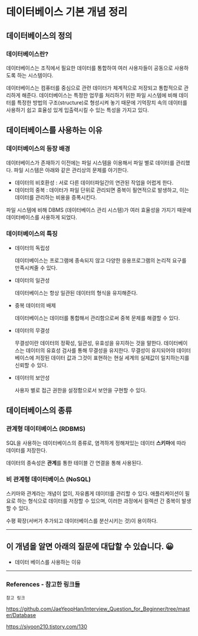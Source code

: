 # 데이터베이스 기본 개념 정리

## 데이터베이스의 정의

### 데이터베이스란?

데이터베이스는 조직에서 필요한 데이터를 통합하여 여러 사용자들이 공동으로 사용하도록 하는 시스템이다.

데이터베이스는 컴퓨터를 중심으로 관련 데이터가 체계적으로 저장되고 통합적으로 관리하게 해준다. 데이터베이스는 특정한 업무를 처리하기 위한 파일 시스템에 비해 데이터를 특정한 방법의 구조(structure)로 형성시켜 놓기 때문에 기억장치 속의 데이터를 사용하기 쉽고 효율성 있게 입출력시킬 수 있는 특성을 가지고 있다.

## 데이터베이스를 사용하는 이유

### 데이터베이스의 등장 배경

데이터베이스가 존재하기 이전에는 파일 시스템을 이용해서 파일 별로 데이터를 관리했다. 파일 시스템은 아래와 같은 관리상의 문제를 야기한다.

- 데이터의 비호환성 : 서로 다른 데이터파일간의 연관된 작업을 어렵게 한다.
- 데이터의 중복 : 데이터가 파일 단위로 관리되면 중복이 필연적으로 발생하고, 이는 데이터를 관리하는 비용을 증폭시킨다.

파일 시스템에 비해 DBMS (데이터베이스 관리 시스템)가 여러 효율성을 가지기 때문에 데이터베이스를 사용하게 되었다.

### 데이터베이스의 특징

- 데이터의 독립성

  데이터베이스는 프로그램에 종속되지 않고 다양한 응용프로그램의 논리적 요구를 만족시켜줄 수 있다.

- 데이터의 일관성

  데이터베이스는 항상 일관된 데이터의 형식을 유지해준다.

- 중복 데이터의 배제

  데이터베이스는 데이터를 통합해서 관리함으로써 중복 문제를 해결할 수 있다.

- 데이터의 무결성

  무결성이란 데이터의 정확성, 일관성, 유효성을 유지하는 것을 말한다. 데이터베이스는 데이터의 유효성 검사를 통해 무결성을 유지한다. 무결성이 유지되어야 데이터베이스에 저장된 데이터 값과 그것이 표현하는 현실 세계의 실제값이 일치하는지를 신뢰할 수 있다.
  
- 데이터의 보안성

  사용자 별로 접근 권한을 설정함으로서 보안을 구현할 수 있다.

## 데이터베이스의 종류

### 관계형 데이터베이스 (RDBMS)

SQL을 사용하는 데이터베이스의 종류로, 염격하게 정해져있는 데이터 **스키마**에 따라 데이터를 저장한다.

데이터의 종속성은 **관계**를 통한 테이블 간 연결을 통해 사용된다.

### 비 관계형 데이터베이스 (NoSQL)

스키마와 관계라는 개념이 없이, 자유롭게 데이터를 관리할 수 있다. 애플리케이션이 필요로 하는 형식으로 데이터를 저장할 수 있으며, 이러한 과정에서 컬렉션 간 중복이 발생할 수 있다.

수평 확장(서버가 추가되고 데이터베이스를 분산시키는 것)이 용이하다.

---
## 이 개념을 알면 아래의 질문에 대답할 수 있습니다. 😀
- 데이터 베이스를 사용하는 이유

---

### References - 참고한 링크들

`참고 링크`

https://github.com/JaeYeopHan/Interview_Question_for_Beginner/tree/master/Database

https://siyoon210.tistory.com/130
